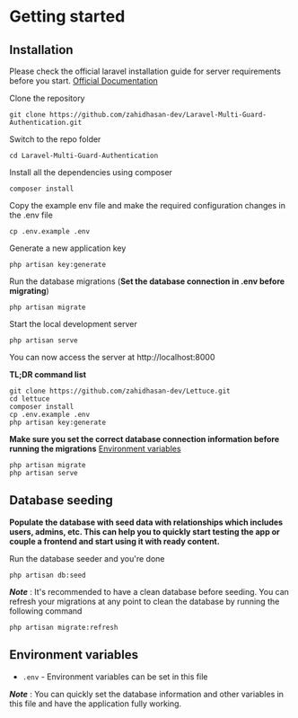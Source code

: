 # Getting started

## Installation

Please check the official laravel installation guide for server requirements before you start. [Official Documentation](https://laravel.com/docs/9.x/installation)

Clone the repository

    git clone https://github.com/zahidhasan-dev/Laravel-Multi-Guard-Authentication.git
    

Switch to the repo folder

    cd Laravel-Multi-Guard-Authentication

Install all the dependencies using composer

    composer install

Copy the example env file and make the required configuration changes in the .env file

    cp .env.example .env

Generate a new application key

    php artisan key:generate

Run the database migrations (**Set the database connection in .env before migrating**)

    php artisan migrate

Start the local development server

    php artisan serve

You can now access the server at http://localhost:8000

**TL;DR command list**

    git clone https://github.com/zahidhasan-dev/Lettuce.git
    cd lettuce
    composer install
    cp .env.example .env
    php artisan key:generate
    
**Make sure you set the correct database connection information before running the migrations** [Environment variables](#environment-variables)

    php artisan migrate
    php artisan serve

## Database seeding

**Populate the database with seed data with relationships which includes users, admins, etc. This can help you to quickly start testing the app or couple a frontend and start using it with ready content.**


Run the database seeder and you're done

    php artisan db:seed

***Note*** : It's recommended to have a clean database before seeding. You can refresh your migrations at any point to clean the database by running the following command

    php artisan migrate:refresh


## Environment variables

- `.env` - Environment variables can be set in this file

***Note*** : You can quickly set the database information and other variables in this file and have the application fully working.

